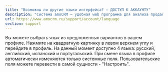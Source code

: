 ```yaml
---
title: "Возможны ли другие языки интерфейса? — ДОСТУП К АККАУНТУ"
description: "Система amoCRM – удобная web программа для анализа продаж, доступная в режиме online из любой точки мира! Подробности узнавайте по указанным на сайте телефонам в Москве."
url: https://www.amocrm.ru/support/account/language
section: support
---
```


Вы можете выбрать язык из предложенных вариантов в вашем профиле. Нажмите на квадратную картинку в левом верхнем
углу и перейдите в профиль. На данный момент доступно 4 языка: русский, английский, испанский и португальский. При
смене языка в профиле автоматически изменяются только системные поля. Пользовательские поля можете перевести в самой
сущности - "Настроить".